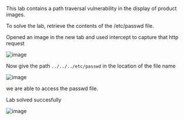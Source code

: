 This lab contains a path traversal vulnerability in the display of product images.

To solve the lab, retrieve the contents of the /etc/passwd file.

Opened an image in the new tab and used intercept to capture that http request

![image](https://github.com/RahulMMenon011/PortSwigger_Labs/assets/140642506/db40890c-aa4b-4c6e-8c1f-0f3d6bb3ffe6)

Now give the path `../../../etc/passwd` in the location of the file name

![image](https://github.com/RahulMMenon011/PortSwigger_Labs/assets/140642506/6e6f7614-fd2d-4db8-a3ce-8d7d90d66010)

we are able to access the passwd file.

Lab solved succesfully

![image](https://github.com/RahulMMenon011/PortSwigger_Labs/assets/140642506/031cc864-1b2f-4710-9874-a20f03a3c48e)
